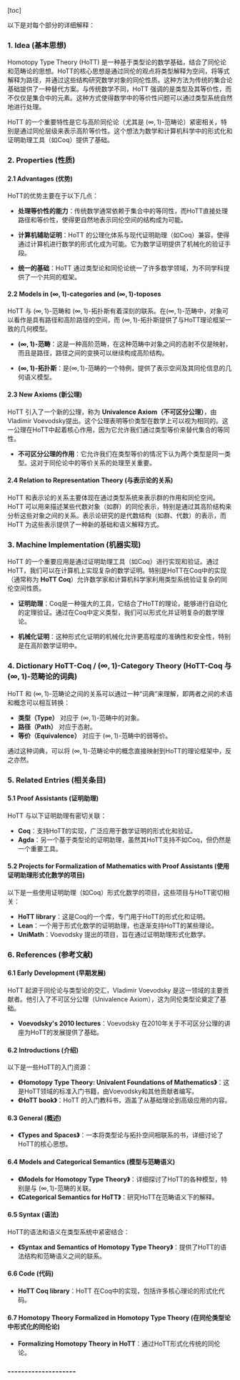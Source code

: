 [toc]



以下是对每个部分的详细解释：

### 1. Idea (基本思想)

Homotopy Type Theory (HoTT) 是一种基于类型论的数学基础，结合了同伦论和范畴论的思想。HoTT的核心思想是通过同伦的观点将类型解释为空间，将等式解释为路径，并通过这些结构研究数学对象的同伦性质。这种方法为传统的集合论基础提供了一种替代方案。与传统数学不同，HoTT 强调的是类型及其等价性，而不仅仅是集合中的元素。这种方式使得数学中的等价性问题可以通过类型系统自然地进行处理。

HoTT 的一个重要特性是它与高阶同伦论（尤其是 $(\infty,1)$-范畴论）紧密相关，特别是通过同伦层级来表示高阶等价性。这个想法为数学和计算机科学中的形式化和证明助理工具（如Coq）提供了基础。

### 2. Properties (性质)

#### 2.1 Advantages (优势)

HoTT的优势主要在于以下几点：

- **处理等价性的能力**：传统数学通常依赖于集合中的等同性，而HoTT直接处理路径和等价性，使得更自然地表示同伦空间的结构成为可能。
  
- **计算机辅助证明**：HoTT 的公理化体系与现代证明助理（如Coq）兼容，使得通过计算机进行数学的形式化成为可能。它为数学证明提供了机械化的验证手段。

- **统一的基础**：HoTT 通过类型论和同伦论统一了许多数学领域，为不同学科提供了一个共同的框架。

#### 2.2 Models in $(\infty,1)$-categories and $(\infty,1)$-toposes

HoTT 与 $(\infty,1)$-范畴和 $(\infty,1)$-拓扑斯有着深刻的联系。在$(\infty,1)$-范畴中，对象可以看作是具有路径和高阶路径的空间，而 $(\infty,1)$-拓扑斯提供了与HoTT理论框架一致的几何模型。

- **$(\infty,1)$-范畴**：这是一种高阶范畴，在这种范畴中对象之间的态射不仅是映射，而且是路径，路径之间的变换可以继续构成高阶结构。

- **$(\infty,1)$-拓扑斯**：是$(\infty,1)$-范畴的一个特例，提供了表示空间及其同伦信息的几何语义模型。

#### 2.3 New Axioms (新公理)

HoTT 引入了一个新的公理，称为 **Univalence Axiom（不可区分公理）**，由Vladimir Voevodsky提出。这个公理表明等价类型在数学上可以视为相同的。这一公理在HoTT中起着核心作用，因为它允许我们通过类型等价来替代集合的等同性。

- **不可区分公理的作用**：它允许我们在类型等价的情况下认为两个类型是同一类型。这对于同伦论中的等价关系的处理至关重要。

#### 2.4 Relation to Representation Theory (与表示论的关系)

HoTT 和表示论的关系主要体现在通过类型系统来表示群的作用和同伦空间。HoTT 可以用来描述某些代数对象（如群）的同伦表示，特别是通过其高阶结构来分析这些对象之间的关系。表示论研究的是代数结构（如群、代数）的表示，而HoTT 为这些表示提供了一种新的基础和语义解释方式。

### 3. Machine Implementation (机器实现)

HoTT 的一个重要应用是通过证明助理工具（如Coq）进行实现和验证。通过HoTT，我们可以在计算机上实现复杂的数学证明。特别是HoTT在Coq中的实现（通常称为 **HoTT Coq**）允许数学家和计算机科学家利用类型系统验证复杂的同伦空间性质。

- **证明助理**：Coq是一种强大的工具，它结合了HoTT的理论，能够进行自动化的定理验证。通过在Coq中定义类型，我们可以形式化并证明复杂的数学理论。

- **机械化证明**：这种形式化证明的机械化允许更高程度的准确性和安全性，特别是在高阶数学证明中。

### 4. Dictionary HoTT-Coq / $(\infty,1)$-Category Theory (HoTT-Coq 与 $(\infty,1)$-范畴论的词典)

HoTT 和 $(\infty,1)$-范畴论之间的关系可以通过一种“词典”来理解，即两者之间的术语和概念可以相互转换：

- **类型（Type）** 对应于 $(\infty,1)$-范畴中的对象。
- **路径（Path）** 对应于态射。
- **等价（Equivalence）** 对应于 $(\infty,1)$-范畴中的弱等价。

通过这种词典，可以将 $(\infty,1)$-范畴论中的概念直接映射到HoTT的理论框架中，反之亦然。

### 5. Related Entries (相关条目)

#### 5.1 Proof Assistants (证明助理)

HoTT 与以下证明助理有密切关联：

- **Coq**：支持HoTT的实现，广泛应用于数学证明的形式化和验证。
- **Agda**：另一个基于类型论的证明助理，虽然其HoTT支持不如Coq，但仍然是一个重要工具。

#### 5.2 Projects for Formalization of Mathematics with Proof Assistants (使用证明助理形式化数学的项目)

以下是一些使用证明助理（如Coq）形式化数学的项目，这些项目与HoTT密切相关：

- **HoTT library**：这是Coq的一个库，专门用于HoTT的形式化和证明。
- **Lean**：一个用于形式化数学的证明助理，也逐渐支持HoTT的某些理论。
- **UniMath**：Voevodsky 提出的项目，旨在通过证明助理形式化数学。

### 6. References (参考文献)

#### 6.1 Early Development (早期发展)

HoTT 起源于同伦论与类型论的交汇，Vladimir Voevodsky 是这一领域的主要贡献者。他引入了不可区分公理（Univalence Axiom），这为同伦类型论奠定了基础。

- **Voevodsky's 2010 lectures**：Voevodsky 在2010年关于不可区分公理的讲座为HoTT的发展提供了基础。

#### 6.2 Introductions (介绍)

以下是一些HoTT的入门资源：

- **《Homotopy Type Theory: Univalent Foundations of Mathematics》**：这是HoTT领域的标准入门书籍，由Voevodsky和其他贡献者编写。
- **《HoTT book》**：HoTT 的入门教科书，涵盖了从基础理论到高级应用的内容。

#### 6.3 General (概述)

- **《Types and Spaces》**：一本将类型论与拓扑空间相联系的书，详细讨论了HoTT的核心思想。

#### 6.4 Models and Categorical Semantics (模型与范畴语义)

- **《Models for Homotopy Type Theory》**：详细探讨了HoTT的各种模型，特别是与 $(\infty,1)$-范畴的关联。
- **《Categorical Semantics for HoTT》**：研究HoTT在范畴语义下的解释。

#### 6.5 Syntax (语法)

HoTT的语法和语义在类型系统中紧密结合：

- **《Syntax and Semantics of Homotopy Type Theory》**：提供了HoTT的语法结构和范畴语义之间的联系。

#### 6.6 Code (代码)

- **HoTT Coq library**：HoTT 在Coq中的实现，包括许多核心理论的形式化代码。

#### 6.7 Homotopy Theory Formalized in Homotopy Type Theory (在同伦类型论中形式化的同伦论)

- **Formalizing Homotopy Theory in HoTT**：通过HoTT形式化传统的同伦论。

### --------------------